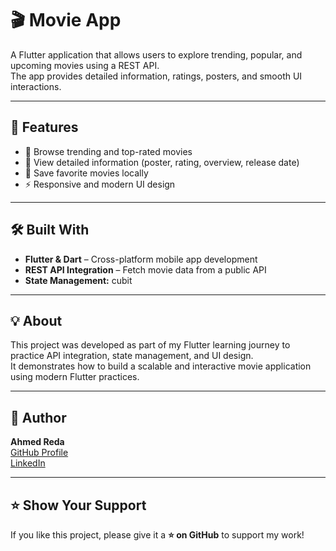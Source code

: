 # 🎬 Movie App

A Flutter application that allows users to explore trending, popular, and upcoming movies using a REST API.  
The app provides detailed information, ratings, posters, and smooth UI interactions.

---

## 📱 Features
- 🎥 Browse trending and top-rated movies    
- 🧾 View detailed information (poster, rating, overview, release date)  
- 💾 Save favorite movies locally  
- ⚡ Responsive and modern UI design  

---

## 🛠️ Built With
- **Flutter & Dart** – Cross-platform mobile app development  
- **REST API Integration** – Fetch movie data from a public API  
- **State Management:**  cubit 
 

---

## 💡 About
This project was developed as part of my Flutter learning journey to practice API integration, state management, and UI design.  
It demonstrates how to build a scalable and interactive movie application using modern Flutter practices.

---


## 👤 Author
**Ahmed Reda**  
[GitHub Profile](https://github.com/a7-reda)  
[LinkedIn](https://www.linkedin.com/in/ahmed-reda-b4459230a/)

---

## ⭐ Show Your Support
If you like this project, please give it a **⭐ on GitHub** to support my work!


